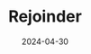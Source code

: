---
title: "Rejoinder"
collection: publications
category: dps
permalink: /publications/2024_upsedp2
date: 2024-04-30
venue: 'UP School of Economics Discussion Paper Series'
paperurl: 'https://econ.upd.edu.ph/dp/index.php/dp/article/view/1553'
citation: 'Monsod, T.C., E.S. De Dios, C.D. Magno, J.C.B. Punongbayan, et al. (2024). &quot;Rejoinder.&quot; UPSE Discussion Paper No. 2024-01b.'
---